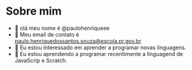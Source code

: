 #  Sobre mim
- 👋 olá meu nome é @paulohenriqueee
- 👀 Meu email de contato é paulo.henriquedossantos.souza@escola.pr.gov.br
- 🌱 Eu estou interessado em aprender a programar novas línguagens.
- 💞️ Eu estou aprendendo a programar recentimente a línguagend de JavaScrip e Scratch.
